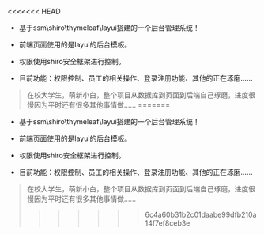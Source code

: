 <<<<<<< HEAD
* 基于ssm\shiro\thymeleaf\layui搭建的一个后台管理系统！

* 前端页面使用的是layui的后台模板。
* 权限使用shiro安全框架进行控制。
* 目前功能：权限控制、员工的相关操作、登录注册功能、其他的正在琢磨......

> 在校大学生，萌新小白，整个项目从数据库到页面到后端自己琢磨，进度很慢因为平时还有很多其他事情做......
=======
* 基于ssm\shiro\thymeleaf\layui搭建的一个后台管理系统！

* 前端页面使用的是layui的后台模板。
* 权限使用shiro安全框架进行控制。
* 目前功能：权限控制、员工的相关操作、登录注册功能、其他的正在琢磨......

> 在校大学生，萌新小白，整个项目从数据库到页面到后端自己琢磨，进度很慢因为平时还有很多其他事情做......
>>>>>>> 6c4a60b31b2c01daabe99dfb210a14f7ef8ceb3e
